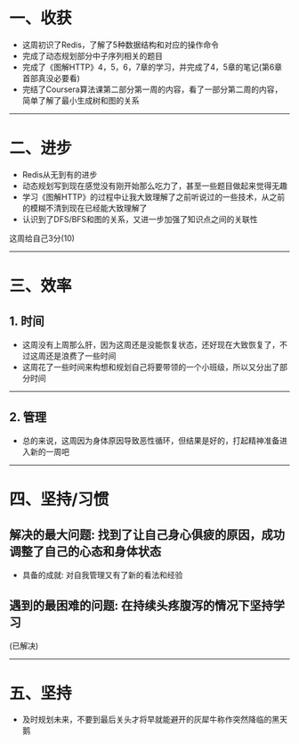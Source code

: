 # 一、收获

- 这周初识了Redis，了解了5种数据结构和对应的操作命令
- 完成了动态规划部分中子序列相关的题目
- 完成了《图解HTTP》4，5，6，7章的学习，并完成了4，5章的笔记(第6章首部真没必要看)
- 完结了Coursera算法课第二部分第一周的内容，看了一部分第二周的内容，简单了解了最小生成树和图的关系

<hr>









# 二、进步

- Redis从无到有的进步
- 动态规划写到现在感觉没有刚开始那么吃力了，甚至一些题目做起来觉得无趣
- 学习《图解HTTP》的过程中让我大致理解了之前听说过的一些技术，从之前的模糊不清到现在已经能大致理解了
- 认识到了DFS/BFS和图的关系，又进一步加强了知识点之间的关联性

这周给自己3分(10)

<hr>













# 三、效率



## 1. 时间

- 这周没有上周那么肝，因为这周还是没能恢复状态，还好现在大致恢复了，不过这周还是浪费了一些时间
- 这周花了一些时间来构想和规划自己将要带领的一个小班级，所以又分出了部分时间

<hr>





## 2. 管理

- 总的来说，这周因为身体原因导致恶性循环，但结果是好的，打起精神准备进入新的一周吧

<hr>









# 四、坚持/习惯



## 解决的最大问题: 找到了让自己身心俱疲的原因，成功调整了自己的心态和身体状态

- 具备的成就: 对自我管理又有了新的看法和经验



## 遇到的最困难的问题: 在持续头疼腹泻的情况下坚持学习

(已解决)

<hr>









# 五、坚持

- 及时规划未来，不要到最后关头才将早就能避开的灰犀牛称作突然降临的黑天鹅















